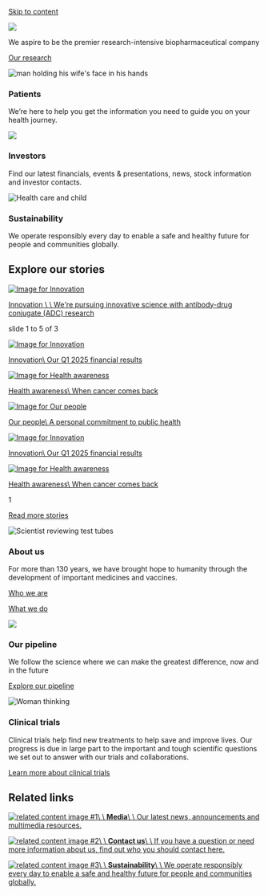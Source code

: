 [Skip to content](https://www.merck.com/#content)

![](https://www.merck.com/wp-content/uploads/sites/124/2025/02/ResearchHomepage_PC_v3_LRc.png?resize=2400,1156)

We aspire to be the premier research-intensive biopharmaceutical company

[Our research](https://www.merck.com/research/)

![man holding his wife's face in his hands](https://www.merck.com/wp-content/uploads/sites/124/2021/08/diversity-ct-related-link.jpg?resize=404,268)

### Patients

We’re here to help you get the information you need to guide you on your health journey.

![](https://www.merck.com/wp-content/uploads/sites/124/2023/06/600-Our-Employees-UG-Meeting-Lobby-Laptop_DSC08254_HI.png?resize=404,268)

### Investors

Find our latest financials, events & presentations, news, stock information and investor contacts.

![Health care and child](https://www.merck.com/wp-content/uploads/sites/124/2024/07/Sustainability_LeadImage_2024-e1722610647415.jpg?resize=404,268)

### Sustainability

We operate responsibly every day to enable a safe and healthy future for people and communities globally.

## Explore our stories

[![Image for Innovation](https://www.merck.com/wp-content/uploads/sites/124/2025/05/Main-ADC-image.png?resize=1238)](https://www.merck.com/stories/were-pursuing-innovative-science-with-antibody-drug-conjugate-adc-research/)

[Innovation \\
\\
We're pursuing innovative science with antibody-drug conjugate (ADC) research](https://www.merck.com/stories/were-pursuing-innovative-science-with-antibody-drug-conjugate-adc-research/)

slide 1 to 5 of 3

[![Image for Innovation](https://www.merck.com/wp-content/uploads/sites/124/2025/04/Q1-2025_Earnings_ArticleImage_v1.png?resize=1238)](https://www.merck.com/stories/our-q1-2025-financial-results/)

[Innovation\\
Our Q1 2025 financial results](https://www.merck.com/stories/our-q1-2025-financial-results/)

[![Image for Health awareness](https://www.merck.com/wp-content/uploads/sites/124/2025/05/DebunkingCancerRecurrenceMyths_VideoImage_v3.png?resize=1238)](https://www.merck.com/stories/when-cancer-comes-back/)

[Health awareness\\
When cancer comes back](https://www.merck.com/stories/when-cancer-comes-back/)

[![Image for Our people](https://www.merck.com/wp-content/uploads/sites/124/2025/01/PneumoniaResearch_ArticleImage_v2.png?resize=1238)](https://www.merck.com/stories/a-personal-commitment-to-public-health/)

[Our people\\
A personal commitment to public health](https://www.merck.com/stories/a-personal-commitment-to-public-health/)

[![Image for Innovation](https://www.merck.com/wp-content/uploads/sites/124/2025/04/Q1-2025_Earnings_ArticleImage_v1.png?resize=1238)](https://www.merck.com/stories/our-q1-2025-financial-results/)

[Innovation\\
Our Q1 2025 financial results](https://www.merck.com/stories/our-q1-2025-financial-results/)

[![Image for Health awareness](https://www.merck.com/wp-content/uploads/sites/124/2025/05/DebunkingCancerRecurrenceMyths_VideoImage_v3.png?resize=1238)](https://www.merck.com/stories/when-cancer-comes-back/)

[Health awareness\\
When cancer comes back](https://www.merck.com/stories/when-cancer-comes-back/)

1

[Read more stories](https://www.merck.com/stories)

![Scientist reviewing test tubes](https://www.merck.com/wp-content/uploads/sites/124/2020/03/B2-We-are-driven-by-a-shared-purpose-that-is-to_-Invent-for-Life.jpg?resize=650,544)

### About us

For more than 130 years, we have brought hope to humanity through the development of important medicines and vaccines.

[Who we are](https://www.merck.com/company-overview/ "Who we are")

[What we do](https://www.merck.com/what-we-do/ "What we do")

![](https://www.merck.com/wp-content/uploads/sites/124/2023/06/SCIENTISTS-e1725885723565.jpg?resize=650,544)

### Our pipeline

We follow the science where we can make the greatest difference, now and in the future

[Explore our pipeline](https://www.merck.com/research/product-pipeline/ "Explore our pipeline")

![Woman thinking](https://www.merck.com/wp-content/uploads/sites/124/2023/07/ClinicalTrials.png?resize=650,544)

### Clinical trials

Clinical trials help find new treatments to help save and improve lives. Our progress is due in large part to the important and tough scientific questions we set out to answer with our trials and collaborations.

[Learn more about clinical trials](https://www.merck.com/research/clinical-trials/ "Learn more about clinical trials")

## Related links

[![related content image #1](https://www.merck.com/wp-content/uploads/sites/124/2020/04/B2-Our-latest-news-announcements-and-multimedia-resources__.jpg?resize=404,268)\\
\\
**Media**\\
\\
Our latest news, announcements and multimedia resources.](https://www.merck.com/media/ "Media")

[![related content image #2](https://www.merck.com/wp-content/uploads/sites/124/2024/03/Headquarters_Rahway-Site-Entrance404-268.jpg?resize=404,268)\\
\\
**Contact us**\\
\\
If you have a question or need more information about us, find out who you should contact here.](https://www.merck.com/contact-us/ "Contact us")

[![related content image #3](https://www.merck.com/wp-content/uploads/sites/124/2024/07/Sustainability_LeadImage_2024-e1722610647415.jpg?resize=404,268)\\
\\
**Sustainability**\\
\\
We operate responsibly every day to enable a safe and healthy future for people and communities globally.](https://www.merck.com/company-overview/sustainability/ "Sustainability")